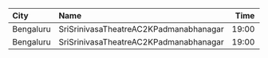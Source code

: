 | City      | Name                                   |  Time | Type         | Price | Capacity | Booked |
| :-------- | :------------------------------------- | ----: | :----------- | ----: | -------: | -----: |
| Bengaluru | SriSrinivasaTheatreAC2KPadmanabhanagar | 19:00 | DiamondClass |  150₹ |       98 |     88 |
| Bengaluru | SriSrinivasaTheatreAC2KPadmanabhanagar | 19:00 | GoldClass    |  110₹ |      532 |    512 |